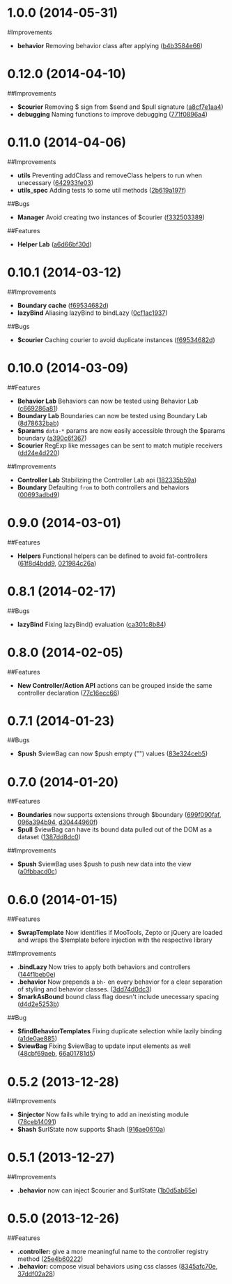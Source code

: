 # 1.0.0 (2014-05-31)

#Improvements
- **behavior** Removing behavior class after applying ([b4b3584e66](https://github.com/stikjs/stik-core/commit/b4b3584e66a5367abd252017d43809fc4bb2f491))

# 0.12.0 (2014-04-10)

##Improvements
- **$courier** Removing $ sign from $send and $pull signature ([a8cf7e1aa4](https://github.com/stikjs/stik-core/commit/a8cf7e1aa476b44c481a2da0f0d667d437880275))
- **debugging** Naming functions to improve debugging ([771f0896a4](https://github.com/stikjs/stik-core/commit/771f0896a40f1567fe381d8b5bda34687bb0259d))

# 0.11.0 (2014-04-06)

##Improvements
- **utils** Preventing addClass and removeClass helpers to run when unecessary ([642933fe03](https://github.com/stikjs/stik-core/commit/642933fe030d74b3469b448589caff1d04ca997a))
- **utils_spec** Adding tests to some util methods ([2b619a197f](https://github.com/stikjs/stik-core/commit/2b619a197fd57f058afcd9bf3ca17093419c57ac))

##Bugs
- **Manager** Avoid creating two instances of $courier ([f332503389](https://github.com/stikjs/stik-core/commit/f332503389e8a44d55c2445262db389d69702659))

##Features
- **Helper Lab** ([a6d66bf30d](https://github.com/stikjs/stik-core/commit/a6d66bf30db156a6fb614e34c146a54c883ff194))

# 0.10.1 (2014-03-12)

##Improvements
- **Boundary cache** ([f69534682d](https://github.com/stikjs/stik-core/commit/f69534682d3b111e107d674982326b2f41f74bc9))
- **lazyBind** Aliasing lazyBind to bindLazy ([0cf1ac1937](https://github.com/stikjs/stik-core/commit/0cf1ac193722e013d26679afbe403c9f53841345))

##Bugs
- **$courier** Caching courier to avoid duplicate instances ([f69534682d](https://github.com/stikjs/stik-core/commit/f69534682d3b111e107d674982326b2f41f74bc9))

# 0.10.0 (2014-03-09)

##Features
- **Behavior Lab** Behaviors can now be tested using Behavior Lab ([c669286a81](https://github.com/stikjs/stik-core/commit/c669286a818ab461aa3a05177f5233cb05482695))
- **Boundary Lab** Boundaries can now be tested using Boundary Lab ([8d78632bab](https://github.com/stikjs/stik-core/commit/8d78632bab62e4690e892cae8858366464d8039c))
- **$params** `data-*` params are now easily accessible through the $params boundary ([a390c6f367](https://github.com/stikjs/stik-core/commit/a390c6f367c27b47062369ff298bc4912bd0c72a))
- **$courier** RegExp like messages can be sent to match mutiple receivers ([dd24e4d220](https://github.com/stikjs/stik-core/commit/dd24e4d220a7976983667b72c6493852c1f522ee))

##Improvements
- **Controller Lab** Stabilizing the Controller Lab api ([182335b59a](https://github.com/stikjs/stik-core/commit/182335b59a98a570178b555408cad42101e795fe))
- **Boundary** Defaulting `from` to both controllers and behaviors ([00693adbd9](https://github.com/stikjs/stik-core/commit/00693adbd9e078a541ed0f87406fb474387e92d6))

# 0.9.0 (2014-03-01)

##Features
- **Helpers** Functional helpers can be defined to avoid fat-controllers ([61f8d4bdd9](https://github.com/stikjs/stik-core/commit/61f8d4bdd918f78465d942418834675b9c258629), [021984c26a](https://github.com/stikjs/stik-core/commit/021984c26a65001d088e940019cafbc2e1f32321))

# 0.8.1 (2014-02-17)

##Bugs
- **lazyBind** Fixing lazyBind() evaluation ([ca301c8b84](https://github.com/stikjs/stik-core/commit/ca301c8b8491abf863315ed626067fe3f7b1673a))

# 0.8.0 (2014-02-05)

##Features
- **New Controller/Action API** actions can be grouped inside the same controller declaration ([77c16ecc66](https://github.com/stikjs/stik-core/commit/77c16ecc6647a98892f601837c650f327f8ed80f))

# 0.7.1 (2014-01-23)

##Bugs
- **$push** $viewBag can now $push empty ("") values ([83e324ceb5](https://github.com/stikjs/stik-core/commit/83e324ceb561ebdc2d4ac2d14da6b2fdc7d7b94c))

# 0.7.0 (2014-01-20)

##Features
- **Boundaries** now supports extensions through $boundary ([699f090faf](https://github.com/stikjs/stik-core/commit/699f090fafaa08ff237e074f86bddcc813bc74bd), [096a394b94](https://github.com/stikjs/stik-core/commit/096a394b94ee4319c246f7e7a543af9cefd0a972), [d30444960f](https://github.com/stikjs/stik-core/commit/d30444960f98a8f234cf35676b051d726a4c45b5))
- **$pull** $viewBag can have its bound data pulled out of the DOM as a dataset ([1387dd8dc0](https://github.com/stikjs/stik-core/commit/1387dd8dc004aa93ebdb6924948ec8890e042a2b))

##Improvements
- **$push** $viewBag uses $push to push new data into the view ([a0fbbacd0c](https://github.com/stikjs/stik-core/commit/a0fbbacd0cd322a32e191b9a75cf2ca43f865283))

# 0.6.0 (2014-01-15)

##Features
- **$wrapTemplate** Now identifies if MooTools, Zepto or jQuery are loaded and wraps the $template before injection with the respective library

##Improvements
- **.bindLazy** Now tries to apply both behaviors and controllers
  ([144f1beb0e](https://github.com/stikjs/stik-core/commit/144f1beb0edeed724ac520f62f7b50b3af6cd82a))
- **.behavior** Now prepends a `bh-` en every behavior for a clear separation of styling and behavior classes.
  ([3dd74d0dc3](https://github.com/stikjs/stik-core/commit/3dd74d0dc331ef2605d0489b9c1bf7eaeaf4c523))
- **$markAsBound** bound class flag doesn't include unecessary spacing ([d4d2e5253b](https://github.com/stikjs/stik-core/commit/d4d2e5253b2794f28a776d707a37016a7ffb7421))

##Bug
- **$findBehaviorTemplates** Fixing duplicate selection while lazily binding
  ([a1de0ae885](https://github.com/stikjs/stik-core/commit/a1de0ae885e5ba14947d908d0a4838c325c2b50d))
- **$viewBag** Fixing $viewBag to update input elements as well ([48cbf69aeb](https://github.com/stikjs/stik-core/commit/48cbf69aebe0571a2bf30e3598846cb07374401a), [66a01781d5](https://github.com/stikjs/stik-core/commit/66a01781d5d919574f7e2399ebaa5f1f1b60a40b))

# 0.5.2 (2013-12-28)

##Improvements
- **$injector** Now fails while trying to add an inexisting module
  ([78ceb14091](https://github.com/stikjs/stik-core/commit/78ceb140911db72888da751f05e3ce30dd93faa2))
- **$hash** $urlState now supports $hash
  ([916ae0610a](https://github.com/stikjs/stik-core/commit/916ae0610aeff9e4e39bd14375987927ee501dd6))

# 0.5.1 (2013-12-27)

##Improvements
- **.behavior** now can inject $courier and $urlState
  ([1b0d5ab65e](https://github.com/stikjs/stik-core/commit/1b0d5ab65e7944cbcc4c4ecc79ff47d05628b6d1))

# 0.5.0 (2013-12-26)

##Features
- **.controller:** give a more meaningful name to the controller registry method
  ([25e4b60222](https://github.com/stikjs/stik-core/commit/25e4b60222f7a3e909cfd9807a3c0be8295a8f6d))
- **.behavior:** compose visual behaviors using css classes
  ([8345afc70e](https://github.com/stikjs/stik-core/commit/8345afc70e56f493ef37309d0c8360c3717259fd),
  [37ddf02a28](https://github.com/stikjs/stik-core/commit/37ddf02a289a2dda44680fa82225d443c2535c43))
